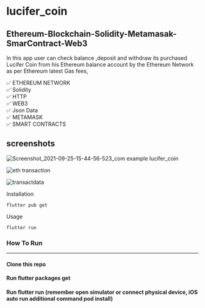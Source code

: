 # lucifer_coin

## Ethereum-Blockchain-Solidity-Metamasak-SmarContract-Web3

In this app user can check balance ,deposit and withdraw its purchased Lucifer Coin from his Ethereum balance account by the Ethereum Network as per Ethereum latest Gas fees, 

✅  ETHEREUM NETWORK\
✅  Solidity\
✅  HTTP\
✅  WEB3\
✅  Json Data\
✅  METAMASK\
✅  SMART CONTRACTS

##  screenshots
![Screenshot_2021-09-25-15-44-56-523_com example lucifer_coin](https://user-images.githubusercontent.com/51333268/134768624-98e6ea0d-e94b-4d0d-bf31-2892478816d9.jpg)


![eth transaction](https://user-images.githubusercontent.com/51333268/134768676-9c203590-20b6-4039-a466-4d9b0a796c0c.PNG)


![transactdata](https://user-images.githubusercontent.com/51333268/134768680-6472ae9d-5a1b-4bc2-980d-ab82104237f1.PNG)



Installation

```
flutter pub get
```
Usage 

```
flutter run
```


### How To Run
-----------------------
#### Clone this repo
#### Run flutter packages get
#### Run flutter run (remember open simulator or connect physical device, iOS auto run additional command pod install)



